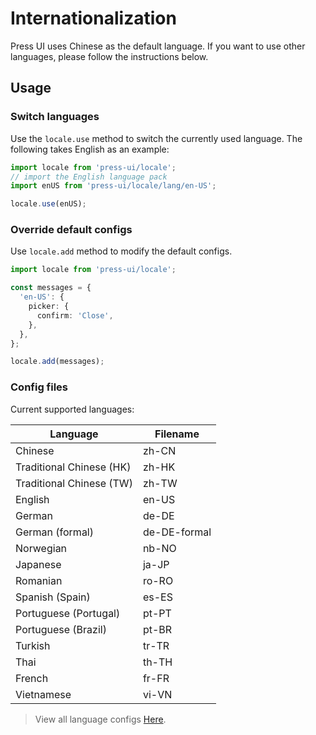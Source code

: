 # Internationalization


Press UI uses Chinese as the default language. If you want to use other languages, please follow the instructions below.

## Usage

### Switch languages

Use the `locale.use` method to switch the currently used language. The following takes English as an example:


```ts
import locale from 'press-ui/locale';
// import the English language pack
import enUS from 'press-ui/locale/lang/en-US';

locale.use(enUS);
```


### Override default configs


Use `locale.add` method to modify the default configs.

```ts
import locale from 'press-ui/locale';

const messages = {
  'en-US': {
    picker: {
      confirm: 'Close',
    },
  },
};

locale.add(messages);
```

### Config files

Current supported languages:

| Language                 | Filename     |
| ------------------------ | ------------ |
| Chinese                  | zh-CN        |
| Traditional Chinese (HK) | zh-HK        |
| Traditional Chinese (TW) | zh-TW        |
| English                  | en-US        |
| German                   | de-DE        |
| German (formal)          | de-DE-formal |
| Norwegian                | nb-NO        |
| Japanese                 | ja-JP        |
| Romanian                 | ro-RO        |
| Spanish (Spain)          | es-ES        |
| Portuguese (Portugal)    | pt-PT        |
| Portuguese (Brazil)      | pt-BR        |
| Turkish                  | tr-TR        |
| Thai                     | th-TH        |
| French                   | fr-FR        |
| Vietnamese               | vi-VN        |


> View all language configs [Here](https://github.com/novlan1/press-ui/tree/master/src/packages/locale/lang).
